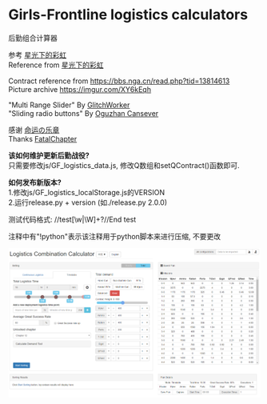 # Girls-Frontline logistics calculators
后勤组合计算器

参考 [星光下的彩虹](https://pan.baidu.com/s/1c3iS9Ks#list/path=/Girls%20Frontline)<br>
Reference from [星光下的彩虹](https://pan.baidu.com/s/1c3iS9Ks#list/path=/Girls%20Frontline)

Contract reference from https://bbs.nga.cn/read.php?tid=13814613 <br>
Picture archive https://imgur.com/XY6kEqh

"Multi Range Slider" By [GlitchWorker](https://codepen.io/glitchworker/pen/XVdKqj)<br>
"Sliding radio buttons" By [Oguzhan Cansever](https://codepen.io/oggyindahouse/pen/Bamui)

感谢 [命运の乐章](https://github.com/hycdes/GFTool)<br>
Thanks [FatalChapter](https://github.com/hycdes/GFTool)

**该如何维护更新后勤战役?**<br>
只需要修改js/GF_logistics_data.js, 修改Q数组和setQContract()函数即可.<br>

**如何发布新版本?**<br>
1.修改js/GF_logistics_localStorage.js的VERSION<br>
2.运行release.py + version (如./release.py 2.0.0)<br>

测试代码格式: //test[\w|\W]+?//End test

注释中有"!python"表示该注释用于python脚本来进行压缩, 不要更改

![image](https://github.com/CHANTXU64/Girls-Frontline/raw/master/GF_logistics_Overview.png)
